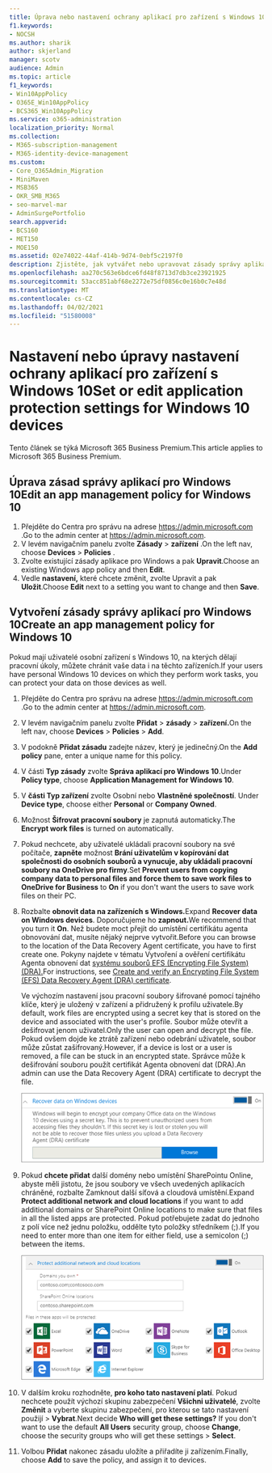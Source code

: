 ```yaml
---
title: Úprava nebo nastavení ochrany aplikací pro zařízení s Windows 10
f1.keywords:
- NOCSH
ms.author: sharik
author: skjerland
manager: scotv
audience: Admin
ms.topic: article
f1_keywords:
- Win10AppPolicy
- O365E_Win10AppPolicy
- BCS365_Win10AppPolicy
ms.service: o365-administration
localization_priority: Normal
ms.collection:
- M365-subscription-management
- M365-identity-device-management
ms.custom:
- Core_O365Admin_Migration
- MiniMaven
- MSB365
- OKR_SMB_M365
- seo-marvel-mar
- AdminSurgePortfolio
search.appverid:
- BCS160
- MET150
- MOE150
ms.assetid: 02e74022-44af-414b-9d74-0ebf5c2197f0
description: Zjistěte, jak vytvářet nebo upravovat zásady správy aplikací a chránit pracovní soubory na osobních zařízeních s Windows 10 vašich uživatelů.
ms.openlocfilehash: aa270c563e6bdce6fd48f8713d7db3ce23921925
ms.sourcegitcommit: 53acc851abf68e2272e75df0856c0e16b0c7e48d
ms.translationtype: MT
ms.contentlocale: cs-CZ
ms.lasthandoff: 04/02/2021
ms.locfileid: "51580008"
---
```

# <a name="set-or-edit-application-protection-settings-for-windows-10-devices"></a><span data-ttu-id="85f7b-103">Nastavení nebo úpravy nastavení ochrany aplikací pro zařízení s Windows 10</span><span class="sxs-lookup"><span data-stu-id="85f7b-103">Set or edit application protection settings for Windows 10 devices</span></span>

<span data-ttu-id="85f7b-104">Tento článek se týká Microsoft 365 Business Premium.</span><span class="sxs-lookup"><span data-stu-id="85f7b-104">This article applies to Microsoft 365 Business Premium.</span></span>

## <a name="edit-an-app-management-policy-for-windows-10"></a><span data-ttu-id="85f7b-105">Úprava zásad správy aplikací pro Windows 10</span><span class="sxs-lookup"><span data-stu-id="85f7b-105">Edit an app management policy for Windows 10</span></span>

1. <span data-ttu-id="85f7b-106">Přejděte do Centra pro správu na adrese <a href="https://go.microsoft.com/fwlink/p/?linkid=837890" target="_blank">https://admin.microsoft.com</a> .</span><span class="sxs-lookup"><span data-stu-id="85f7b-106">Go to the admin center at <a href="https://go.microsoft.com/fwlink/p/?linkid=837890" target="_blank">https://admin.microsoft.com</a>.</span></span>     
2. <span data-ttu-id="85f7b-107">V levém navigačním panelu zvolte **Zásady** \> **zařízení** .</span><span class="sxs-lookup"><span data-stu-id="85f7b-107">On the left nav, choose **Devices** \> **Policies** .</span></span>
1. <span data-ttu-id="85f7b-108">Zvolte existující zásady aplikace pro Windows a pak **Upravit**.</span><span class="sxs-lookup"><span data-stu-id="85f7b-108">Choose an existing Windows app policy and then **Edit**.</span></span>
1. <span data-ttu-id="85f7b-109">Vedle **nastavení,** které chcete změnit, zvolte Upravit a pak **Uložit**.</span><span class="sxs-lookup"><span data-stu-id="85f7b-109">Choose **Edit** next to a setting you want to change and then **Save**.</span></span>

## <a name="create-an-app-management-policy-for-windows-10"></a><span data-ttu-id="85f7b-110">Vytvoření zásady správy aplikací pro Windows 10</span><span class="sxs-lookup"><span data-stu-id="85f7b-110">Create an app management policy for Windows 10</span></span>

<span data-ttu-id="85f7b-111">Pokud mají uživatelé osobní zařízení s Windows 10, na kterých dělají pracovní úkoly, můžete chránit vaše data i na těchto zařízeních.</span><span class="sxs-lookup"><span data-stu-id="85f7b-111">If your users have personal Windows 10 devices on which they perform work tasks, you can protect your data on those devices as well.</span></span>
  
1. <span data-ttu-id="85f7b-112">Přejděte do Centra pro správu na adrese <a href="https://go.microsoft.com/fwlink/p/?linkid=837890" target="_blank">https://admin.microsoft.com</a> .</span><span class="sxs-lookup"><span data-stu-id="85f7b-112">Go to the admin center at <a href="https://go.microsoft.com/fwlink/p/?linkid=837890" target="_blank">https://admin.microsoft.com</a>.</span></span> 
2. <span data-ttu-id="85f7b-113">V levém navigačním panelu zvolte **Přidat** \> **zásady** \> **zařízení.**</span><span class="sxs-lookup"><span data-stu-id="85f7b-113">On the left nav, choose **Devices** \> **Policies** \> **Add**.</span></span>
3. <span data-ttu-id="85f7b-114">V podokně **Přidat zásadu** zadejte název, který je jedinečný.</span><span class="sxs-lookup"><span data-stu-id="85f7b-114">On the **Add policy** pane, enter a unique name for this policy.</span></span> 
4. <span data-ttu-id="85f7b-115">V části **Typ zásady** zvolte **Správa aplikací pro Windows 10**.</span><span class="sxs-lookup"><span data-stu-id="85f7b-115">Under **Policy type**, choose **Application Management for Windows 10**.</span></span>
5. <span data-ttu-id="85f7b-116">V **části Typ zařízení** zvolte Osobní nebo **Vlastněné společností**. </span><span class="sxs-lookup"><span data-stu-id="85f7b-116">Under **Device type**, choose either **Personal** or **Company Owned**.</span></span>
6. <span data-ttu-id="85f7b-117">Možnost **Šifrovat pracovní soubory** je zapnutá automaticky.</span><span class="sxs-lookup"><span data-stu-id="85f7b-117">The **Encrypt work files** is turned on automatically.</span></span> 
7. <span data-ttu-id="85f7b-118">Pokud nechcete, aby uživatelé ukládali pracovní soubory na své počítače, **zapněte** možnost **Brání uživatelům v kopírování dat společnosti do osobních souborů a vynucuje, aby ukládali pracovní soubory na OneDrive pro firmy**.</span><span class="sxs-lookup"><span data-stu-id="85f7b-118">Set **Prevent users from copying company data to personal files and force them to save work files to OneDrive for Business** to **On** if you don't want the users to save work files on their PC.</span></span> 
9. <span data-ttu-id="85f7b-119">Rozbalte **obnovit data na zařízeních s Windows.**</span><span class="sxs-lookup"><span data-stu-id="85f7b-119">Expand **Recover data on Windows devices**.</span></span> <span data-ttu-id="85f7b-120">Doporučujeme ho **zapnout.**</span><span class="sxs-lookup"><span data-stu-id="85f7b-120">We recommend that you turn it **On**.</span></span>
    <span data-ttu-id="85f7b-121">Než budete moct přejít do umístění certifikátu agenta obnovování dat, musíte nějaký nejprve vytvořit.</span><span class="sxs-lookup"><span data-stu-id="85f7b-121">Before you can browse to the location of the Data Recovery Agent certificate, you have to first create one.</span></span> <span data-ttu-id="85f7b-122">Pokyny najdete v tématu Vytvoření a ověření certifikátu Agenta obnovení dat [systému souborů EFS (Encrypting File System) (DRA).](/windows/security/information-protection/windows-information-protection/create-and-verify-an-efs-dra-certificate)</span><span class="sxs-lookup"><span data-stu-id="85f7b-122">For instructions, see [Create and verify an Encrypting File System (EFS) Data Recovery Agent (DRA) certificate](/windows/security/information-protection/windows-information-protection/create-and-verify-an-efs-dra-certificate).</span></span>
    
    <span data-ttu-id="85f7b-123">Ve výchozím nastavení jsou pracovní soubory šifrované pomocí tajného klíče, který je uložený v zařízení a přidružený k profilu uživatele.</span><span class="sxs-lookup"><span data-stu-id="85f7b-123">By default, work files are encrypted using a secret key that is stored on the device and associated with the user's profile.</span></span> <span data-ttu-id="85f7b-124">Soubor může otevřít a dešifrovat jenom uživatel.</span><span class="sxs-lookup"><span data-stu-id="85f7b-124">Only the user can open and decrypt the file.</span></span> <span data-ttu-id="85f7b-125">Pokud ovšem dojde ke ztrátě zařízení nebo odebrání uživatele, soubor může zůstat zašifrovaný.</span><span class="sxs-lookup"><span data-stu-id="85f7b-125">However, if a device is lost or a user is removed, a file can be stuck in an encrypted state.</span></span> <span data-ttu-id="85f7b-126">Správce může k dešifrování souboru použít certifikát Agenta obnovení dat (DRA).</span><span class="sxs-lookup"><span data-stu-id="85f7b-126">An admin can use the Data Recovery Agent (DRA) certificate to decrypt the file.</span></span>
    
    ![Browse to Data Recovery Agent certificate.](../media/7d7d664f-b72f-4293-a3e7-d0fa7371366c.png)
  
10. <span data-ttu-id="85f7b-128">Pokud **chcete přidat** další domény nebo umístění SharePointu Online, abyste měli jistotu, že jsou soubory ve všech uvedených aplikacích chráněné, rozbalte Zamknout další síťová a cloudová umístění.</span><span class="sxs-lookup"><span data-stu-id="85f7b-128">Expand **Protect additional network and cloud locations** if you want to add additional domains or SharePoint Online locations to make sure that files in all the listed apps are protected.</span></span> <span data-ttu-id="85f7b-129">Pokud potřebujete zadat do jednoho z polí více než jednu položku, oddělte tyto položky středníkem (;).</span><span class="sxs-lookup"><span data-stu-id="85f7b-129">If you need to enter more than one item for either field, use a semicolon (;) between the items.</span></span>
    
    ![Expand Protect additional network and cloud locations, and enter domains or SharePoint Online sites you own.](../media/7afaa0c7-ba53-456d-8c61-312c45e09625.png)
  
11. <span data-ttu-id="85f7b-p104">V dalším kroku rozhodněte, **pro koho tato nastavení platí**. Pokud nechcete použít výchozí skupinu zabezpečení **Všichni uživatelé**, zvolte **Změnit** a vyberte skupinu zabezpečení, pro kterou se tato nastavení použijí \> **Vybrat**.</span><span class="sxs-lookup"><span data-stu-id="85f7b-p104">Next decide **Who will get these settings?** If you don't want to use the default **All Users** security group, choose **Change**, choose the security groups who will get these settings \> **Select**.</span></span>
12. <span data-ttu-id="85f7b-133">Volbou **Přidat** nakonec zásadu uložíte a přiřadíte ji zařízením.</span><span class="sxs-lookup"><span data-stu-id="85f7b-133">Finally, choose **Add** to save the policy, and assign it to devices.</span></span>